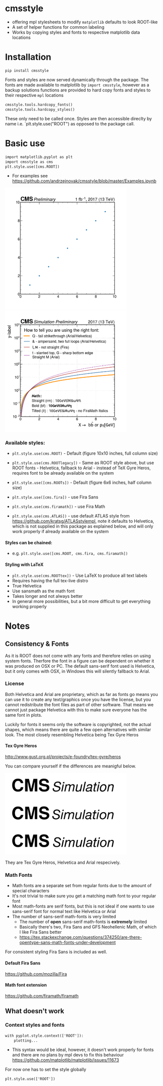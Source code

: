 # cmsstyle
- offering mpl stylesheets to modify `matplotlib` defaults to look ROOT-like
- A set of helper functions for common labeling
- Works by copying styles and fonts to respective matplotlib data locations

# Installation
```
pip install cmsstyle
```
Fonts and styles are now served dynamically through the package. The fonts are made available to matplotlib by `import cmsstyle`, however as a backup solutions functions are provided to hard copy fonts and styles to their respective `mpl` locations
```
cmsstyle.tools.hardcopy_fonts()
cmsstyle.tools.hardcopy_styles()
```
These only need to be called once. Styles are then accessible direclty by name i.e. `plt.style.use("ROOT") as opposed to the package call.

# Basic use
```
import matplotlib.pyplot as plt
import cmsstyle as cms
plt.style.use([cms.ROOT])
```
- For examples see https://github.com/andrzejnovak/cmsstyle/blob/master/Examples.ipynb

<p float="center">
  <img src="Example1.png" width="400" />
  <img src="Example2.png" width="400" />
</p>

### Available styles:

- `plt.style.use(cms.ROOT)` - Default (figure 10x10 inches, full column size)
- `plt.style.use(cms.ROOTlegacy])` - Same as ROOT style above, but use ROOT fonts - Helvetica, fallback to Arial - instead of TeX Gyre Heros, requires font to be already available on the system
- `plt.style.use([cms.ROOTs])` - Default (figure 6x6 inches, half column size)
- `plt.style.use([cms.fira])` - use Fira Sans

- `plt.style.use(cms.firamath])` - use Fira Math

- `plt.style.use(cms.ATLAS])` - use default ATLAS style from https://github.com/kratsg/ATLASstylempl, note it defaults to Helvetica, which is not supplied in this package as explained below, and will only work properly if already available on the system

#### Styles can be chained:
- e.g. `plt.style.use([cms.ROOT, cms.fira, cms.firamath])`

#### Styling with LaTeX
- `plt.style.use(cms.ROOTtex])` - Use LaTeX to produce all text labels
- Requires having the full tex-live distro
- True Helvetica
- Use sansmath as the math font
- Takes longer and not always better
- In general more possibilities, but a bit more difficult to get everything working properly


# Notes

## Consistency \& Fonts
As it is ROOT does not come with any fonts and therefore relies on using system fonts. Therfore the font in a figure can be dependent on whether it was produced on OSX or PC. The default sans-serif font used is Helvetica, but it only comes with OSX, in Windows this will silently fallback to Arial.

### License
Both Helvetica and Arial are proprietary, which as far as fonts go means you can use it to create any text/graphics once you have the license, but you cannot redistribute the font files as part of other software. That means we cannot just package Helvetica with this to make sure everyone has the same font in plots.

Luckily for fonts it seems only the software is copyrighted, not the actual shapes, which means there are quite a few open alternatives with similar look. The most closely resembling Helvetica being Tex Gyre Heros

#### Tex Gyre Heros
http://www.gust.org.pl/projects/e-foundry/tex-gyre/heros

You can compare yourself if the differences are meanigful below.

<p float="center">
  <img src="FontComp.png" width="400" />
</p>

They are Tex Gyre Heros, Helvetica and Arial respecively.

### Math Fonts
- Math fonts are a separate set from regular fonts due to the amount of special characters
- It's not trivial to make sure you get a matching math font to your regular font
- Most math-fonts are serif fonts, but this is not ideal if one wants to use sans-serif font for normal text like Helvetica or Arial
- The number of sans-serif math-fonts is very limited
 	- The number of **open** sans-serif math-fonts is **extremely** limited
 	- Basically there's two, Fira Sans and GFS Neohellenic Math, of which I like Fira Sans better
 	- https://tex.stackexchange.com/questions/374250/are-there-opentype-sans-math-fonts-under-development

For consistent styling Fira Sans is included as well.
#### Default Fira Sans
https://github.com/mozilla/Fira
#### Math font extension
https://github.com/firamath/firamath

## What doesn't work

### Context styles and fonts
```
with pyplot.style.context(['ROOT']):
    plotting...
```
- This syntax would be ideal, however, it doesn't work properly for fonts and there are no plans by mpl devs to fix this behaviour https://github.com/matplotlib/matplotlib/issues/11673

For now one has to set the style globally
```
plt.style.use(['ROOT'])
```
